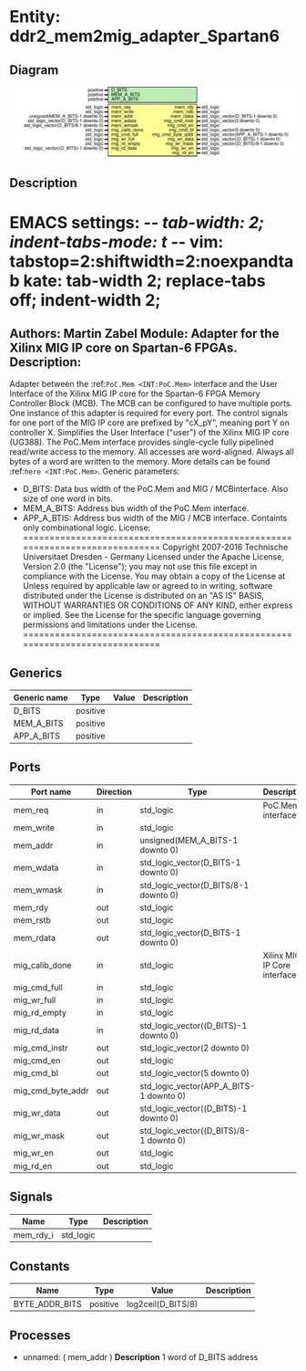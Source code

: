 # Entity: ddr2_mem2mig_adapter_Spartan6

## Diagram

![Diagram](ddr2_mem2mig_adapter_Spartan6.svg "Diagram")
## Description

EMACS settings: -*-  tab-width: 2; indent-tabs-mode: t -*-
vim: tabstop=2:shiftwidth=2:noexpandtab
kate: tab-width 2; replace-tabs off; indent-width 2;
=============================================================================
Authors:					Martin Zabel
Module:					Adapter for the Xilinx MIG IP core on Spartan-6 FPGAs.
Description:
------------------------------------
Adapter between the :ref:`PoC.Mem <INT:PoC.Mem>`
interface and the User Interface of the Xilinx MIG IP core for the
Spartan-6 FPGA Memory Controller Block (MCB). The MCB can be configured to
have multiple ports. One instance of this adapter is required for every
port. The control signals for one port of the MIG IP core are prefixed by
"cX_pY", meaning port Y on controller X.
Simplifies the User Interface ("user") of the Xilinx MIG IP core (UG388).
The PoC.Mem interface provides single-cycle fully pipelined read/write access
to the memory. All accesses are word-aligned. Always all bytes of a word are
written to the memory. More details can be found
:ref:`here <INT:PoC.Mem>`.
Generic parameters:
* D_BITS: Data bus width of the PoC.Mem and MIG / MCBinterface. Also size of
  one word in bits.
* MEM_A_BITS: Address bus width of the PoC.Mem interface.
* APP_A_BTIS: Address bus width of the MIG / MCB interface.
Containts only combinational logic.
License:
=============================================================================
Copyright 2007-2016 Technische Universitaet Dresden - Germany
Licensed under the Apache License, Version 2.0 (the "License");
you may not use this file except in compliance with the License.
You may obtain a copy of the License at
Unless required by applicable law or agreed to in writing, software
distributed under the License is distributed on an "AS IS" BASIS,
WITHOUT WARRANTIES OR CONDITIONS OF ANY KIND, either express or implied.
See the License for the specific language governing permissions and
limitations under the License.
=============================================================================
## Generics

| Generic name | Type     | Value | Description |
| ------------ | -------- | ----- | ----------- |
| D_BITS       | positive |       |             |
| MEM_A_BITS   | positive |       |             |
| APP_A_BITS   | positive |       |             |
## Ports

| Port name         | Direction | Type                                    | Description                  |
| ----------------- | --------- | --------------------------------------- | ---------------------------- |
| mem_req           | in        | std_logic                               | PoC.Mem interface            |
| mem_write         | in        | std_logic                               |                              |
| mem_addr          | in        | unsigned(MEM_A_BITS-1 downto 0)         |                              |
| mem_wdata         | in        | std_logic_vector(D_BITS-1 downto 0)     |                              |
| mem_wmask         | in        | std_logic_vector(D_BITS/8-1 downto 0)   |                              |
| mem_rdy           | out       | std_logic                               |                              |
| mem_rstb          | out       | std_logic                               |                              |
| mem_rdata         | out       | std_logic_vector(D_BITS-1 downto 0)     |                              |
| mig_calib_done    | in        | std_logic                               | Xilinx MIG IP Core interface |
| mig_cmd_full      | in        | std_logic                               |                              |
| mig_wr_full       | in        | std_logic                               |                              |
| mig_rd_empty      | in        | std_logic                               |                              |
| mig_rd_data       | in        | std_logic_vector((D_BITS)-1 downto 0)   |                              |
| mig_cmd_instr     | out       | std_logic_vector(2 downto 0)            |                              |
| mig_cmd_en        | out       | std_logic                               |                              |
| mig_cmd_bl        | out       | std_logic_vector(5 downto 0)            |                              |
| mig_cmd_byte_addr | out       | std_logic_vector(APP_A_BITS-1 downto 0) |                              |
| mig_wr_data       | out       | std_logic_vector((D_BITS)-1 downto 0)   |                              |
| mig_wr_mask       | out       | std_logic_vector((D_BITS)/8-1 downto 0) |                              |
| mig_wr_en         | out       | std_logic                               |                              |
| mig_rd_en         | out       | std_logic                               |                              |
## Signals

| Name      | Type      | Description |
| --------- | --------- | ----------- |
| mem_rdy_i | std_logic |             |
## Constants

| Name           | Type     | Value               | Description |
| -------------- | -------- | ------------------- | ----------- |
| BYTE_ADDR_BITS | positive |  log2ceil(D_BITS/8) |             |
## Processes
- unnamed: ( mem_addr )
**Description**
1 word of D_BITS
address

